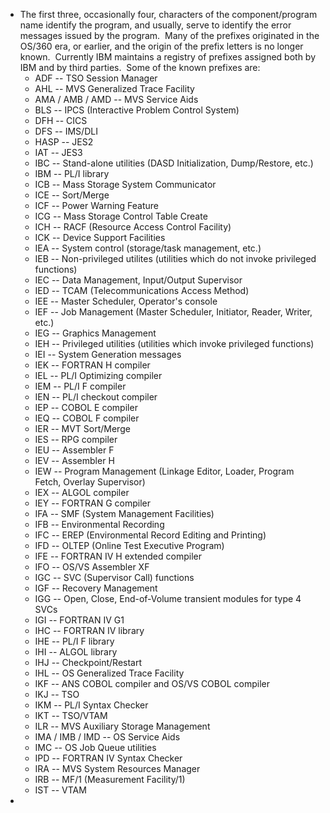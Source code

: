 - The first three, occasionally four, characters of the component/program name identify the program, and usually, serve to identify the error messages issued by the program.  Many of the prefixes originated in the OS/360 era, or earlier, and the origin of the prefix letters is no longer known.  Currently IBM maintains a registry of prefixes assigned both by IBM and by third parties.  Some of the known prefixes are:
	- ADF -- TSO Session Manager
	- AHL -- MVS Generalized Trace Facility
	- AMA / AMB / AMD -- MVS Service Aids
	- BLS -- IPCS (Interactive Problem Control System)
	- DFH -- CICS
	- DFS -- IMS/DLI
	- HASP -- JES2
	- IAT -- JES3
	- IBC -- Stand-alone utilities (DASD Initialization, Dump/Restore, etc.)
	- IBM -- PL/I library
	- ICB -- Mass Storage System Communicator
	- ICE -- Sort/Merge
	- ICF -- Power Warning Feature
	- ICG -- Mass Storage Control Table Create
	- ICH -- RACF (Resource Access Control Facility)
	- ICK -- Device Support Facilities
	- IEA -- System control (storage/task management, etc.)
	- IEB -- Non-privileged utilites (utilities which do not invoke privileged functions)
	- IEC -- Data Management, Input/Output Supervisor
	- IED -- TCAM (Telecommunications Access Method)
	- IEE -- Master Scheduler, Operator's console
	- IEF -- Job Management (Master Scheduler, Initiator, Reader, Writer, etc.)
	- IEG -- Graphics Management
	- IEH -- Privileged utilities (utilities which invoke privileged functions)
	- IEI -- System Generation messages
	- IEK -- FORTRAN H compiler
	- IEL -- PL/I Optimizing compiler
	- IEM -- PL/I F compiler
	- IEN -- PL/I checkout compiler
	- IEP -- COBOL E compiler
	- IEQ -- COBOL F compiler
	- IER -- MVT Sort/Merge
	- IES -- RPG compiler
	- IEU -- Assembler F
	- IEV -- Assembler H
	- IEW -- Program Management (Linkage Editor, Loader, Program Fetch, Overlay Supervisor)
	- IEX -- ALGOL compiler
	- IEY -- FORTRAN G compiler
	- IFA -- SMF (System Management Facilities)
	- IFB -- Environmental Recording
	- IFC -- EREP (Environmental Record Editing and Printing)
	- IFD -- OLTEP (Online Test Executive Program)
	- IFE -- FORTRAN IV H extended compiler
	- IFO -- OS/VS Assembler XF
	- IGC -- SVC (Supervisor Call) functions
	- IGF -- Recovery Management
	- IGG -- Open, Close, End-of-Volume transient modules for type 4 SVCs
	- IGI -- FORTRAN IV G1
	- IHC -- FORTRAN IV library
	- IHE -- PL/I F library
	- IHI -- ALGOL library
	- IHJ -- Checkpoint/Restart
	- IHL -- OS Generalized Trace Facility
	- IKF -- ANS COBOL compiler and OS/VS COBOL compiler
	- IKJ -- TSO
	- IKM -- PL/I Syntax Checker
	- IKT -- TSO/VTAM
	- ILR -- MVS Auxiliary Storage Management
	- IMA / IMB / IMD -- OS Service Aids
	- IMC -- OS Job Queue utilities
	- IPD -- FORTRAN IV Syntax Checker
	- IRA -- MVS System Resources Manager
	- IRB -- MF/1 (Measurement Facility/1)
	- IST -- VTAM
-
